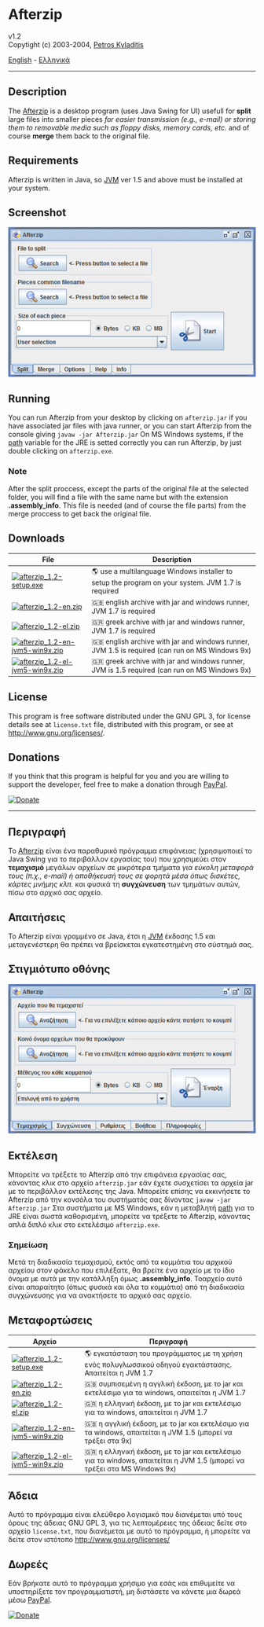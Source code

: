 # Afterzip
v1.2  
Copytight (c) 2003-2004, [Petros Kyladitis](http://www.multipetros.gr)  
  
[English](#en) - [Ελληνικά](#el)

---

## <a name="en"></a> Description
The [Afterzip](http://multipetros.gr/afterzip) is a desktop program (uses Java Swing for UI) usefull for __split__ large files into smaller pieces _for easier transmission (e.g., e-mail) or storing them to removable media such as floppy disks, memory cards, etc._ and of course __merge__ them back to the original file.

## Requirements
Afterzip is written in Java, so [JVM](http://www.java.com) ver 1.5 and above must be installed at your system.

## Screenshot
![Screenshot](https://github.com/multipetros/afterzip/raw/main/.github/screenshot-split-en-1.2.png)

## Running
You can run Afterzip from your desktop by clicking on `afterzip.jar` if you have associated jar files with java runner, or you can start Afterzip from the console giving `javaw -jar Afterzip.jar`
On MS Windows systems, if the [path](https://docs.oracle.com/javase/tutorial/essential/environment/paths.html) variable for the JRE is setted correctly you can run Afterzip, by just double clicking on `afterzip.exe`.

### Note
After the split proccess, except the parts of the original file at the selected folder, you will find a file with the same name but with the extension __.assembly_info__. This file is needed (and of course the file parts) from the merge proccess to get back the original file.

## Downloads
| File | Description |
| --- | --- |
| [![afterzip_1.2-setup.exe](https://img.shields.io/badge/%F0%9F%92%BE%20afterzip_1.2-setup.exe-lightgrey)](https://github.com/multipetros/afterzip/releases/download/v1.2/afterzip_1.2-setup.exe) | :earth_americas: use a multilanguage Windows installer to setup the program on your system. JVM 1.7 is required
| [![afterzip_1.2-en.zip](https://img.shields.io/badge/%F0%9F%92%BE%20afterzip_1.2-en.zip-lightgrey)](https://github.com/multipetros/afterzip/releases/download/v1.2/afterzip_1.2-en.zip) | :gb: english archive with jar and windows runner, JVM 1.7 is required |
| [![afterzip_1.2-el.zip](https://img.shields.io/badge/%F0%9F%92%BE%20afterzip_1.2-el.zip-lightgrey)](https://github.com/multipetros/afterzip/releases/download/v1.2/afterzip_1.2-el.zip) | :greece: greek archive with jar and windows runner, JVM 1.7 is required |
| [![afterzip_1.2-en-jvm5-win9x.zip](https://img.shields.io/badge/%F0%9F%92%BE%20afterzip_1.2-en%20jvm5.zip-lightgrey)](https://github.com/multipetros/afterzip/releases/download/v1.2/afterzip_1.2-en-jvm5-win9x.zip) | :gb: english archive with jar and windows runner, JVM 1.5 is required (can run on MS Windows 9x) |
| [![afterzip_1.2-el-jvm5-win9x.zip](https://img.shields.io/badge/%F0%9F%92%BE%20afterzip_1.2-el%20jvm5.zip-lightgrey)](https://github.com/multipetros/afterzip/releases/download/v1.2/afterzip_1.2-el-jvm5-win9x.zip) | :greece: greek archive with jar and windows runner, JVM is 1.5 required (can run on MS Windows 9x) |

## License
This program is free software distributed under the GNU GPL 3, for license details see at `license.txt` file, distributed with this program, or see at <http://www.gnu.org/licenses/>.

## Donations
If you think that this program is helpful for you and you are willing to support the developer, feel free to  make a donation through [PayPal](https://www.paypal.me/PKyladitis).  

[![Donate](https://img.shields.io/badge/Donate-PayPal-green.svg)](https://www.paypal.me/PKyladitis)

--- 

## <a name="el"></a> Περιγραφή
Το [Afterzip](http://multipetros.gr/afterzip) είναι ένα παραθυρικό πρόγραμμα επιφάνειας (χρησιμοποιεί το Java Swing για το περιβάλλον εργασίας του) που χρησιμεύει στον  __τεμαχισμό__ μεγάλων αρχείων σε μικρότερα τμήματα  _για εύκολη μεταφορά τους (π.χ., e-mail) ή αποθήκευσή τους σε φορητά μέσα όπως δισκέτες, κάρτες μνήμης κλπ._ και φυσικά τη __συγχώνευση__ των τμημάτων αυτών, πίσω στο αρχικό σας αρχείο.

## Απαιτήσεις
Το Afterzip είναι γραμμένο σε Java, έτσι η [JVM](http://www.java.com) έκδοσης 1.5 και μεταγενέστερη θα πρέπει να βρείσκεται εγκατεστημένη στο σύστημά σας.

## Στιγμιότυπο οθόνης
![Στιγμιότυπο](https://github.com/multipetros/afterzip/raw/main/.github/screenshot-split-el-1.2.png)

## Εκτέλεση
Μπορείτε να τρέξετε το Afterzip από την επιφάνεια εργασίας σας, κάνοντας κλικ στο αρχείο `afterzip.jar` εάν έχετε συσχετίσει τα αρχεία jar με το περιβάλλον εκτέλεσης της Java. Μπορείτε επίσης να εκκινήσετε το Afterzip από την κονσόλα του συστήματός σας δίνοντας `javaw -jar Afterzip.jar`
Στα συστήματα με MS Windows, εάν η μεταβλητή [path](https://docs.oracle.com/javase/tutorial/essential/environment/paths.html) για το JRE είναι σωστά καθορισμένη, μπορείτε να τρέξετε το Afterzip, κάνοντας απλά διπλό κλικ στο εκτελέσιμο `afterzip.exe`.

### Σημείωση
Μετά τη διαδικασία τεμαχισμού, εκτός από τα κομμάτια του αρχικού αρχείου στον φάκελο που επιλέξατε, θα βρείτε ένα αρχείο με το ίδιο όνομα με αυτά με την κατάλληξη όμως __.assembly_info__. Τοαρχείο αυτό είναι απαραίτητο (όπως φυσικά και όλα τα κομμάτια) από τη διαδικασία συγχώνευσης για να ανακτήσετε το αρχικό σας αρχείο.

## Μεταφορτώσεις
| Αρχείο | Περιγραφή |
| --- | --- |
| [![afterzip_1.2-setup.exe](https://img.shields.io/badge/%F0%9F%92%BE%20afterzip_1.2-setup.exe-lightgrey)](https://github.com/multipetros/afterzip/releases/download/v1.2/afterzip_1.2-setup.exe) | :earth_americas: εγκατάσταση του προγράμματος με τη χρήση ενός πολυγλωσσικού οδηγού εγακτάστασης. Απαιτείται η JVM 1.7 
| [![afterzip_1.2-en.zip](https://img.shields.io/badge/%F0%9F%92%BE%20afterzip_1.2-en.zip-lightgrey)](https://github.com/multipetros/afterzip/releases/download/v1.2/afterzip_1.2-en.zip) | :gb: συμπισεμένη η αγγλική έκδοση, με το jar και εκτελέσιμο για τα windows, απαιτείται η JVM 1.7 |
| [![afterzip_1.2-el.zip](https://img.shields.io/badge/%F0%9F%92%BE%20afterzip_1.2-el.zip-lightgrey)](https://github.com/multipetros/afterzip/releases/download/v1.2/afterzip_1.2-el.zip) | :greece: η ελληνική έκδοση, με το jar και εκτελέσιμο για τα windows, απαιτείται η JVM 1.7 |
| [![afterzip_1.2-en-jvm5-win9x.zip](https://img.shields.io/badge/%F0%9F%92%BE%20afterzip_1.2-en%20jvm5.zip-lightgrey)](https://github.com/multipetros/afterzip/releases/download/v1.2/afterzip_1.2-en-jvm5-win9x.zip) | :gb: η αγγλική έκδοση, με το jar και εκτελέσιμο για τα windows, απαιτείται η JVM 1.5 (μπορεί να τρέξει στα 9x) |
| [![afterzip_1.2-el-jvm5-win9x.zip](https://img.shields.io/badge/%F0%9F%92%BE%20afterzip_1.2-el%20jvm5.zip-lightgrey)](https://github.com/multipetros/afterzip/releases/download/v1.2/afterzip_1.2-el-jvm5-win9x.zip) | :greece: η ελληνική έκδοση, με το jar και εκτελέσιμο για τα windows, απαιτείται η JVM 1.5 (μπορεί να τρέξει στα MS Windows 9x) |

## Άδεια
Αυτό το πρόγραμμα είναι ελεύθερο λογισμικό που διανέμεται υπό τους όρους της άδειας GNU GPL 3,  για τις λεπτομέρειες της άδειας δείτε στο αρχείο `license.txt`, που διανέμεται με αυτό το πρόγραμμα, ή μπορείτε να δείτε στον ιστότοπο <http://www.gnu.org/licenses/>

## Δωρεές
Εάν βρήκατε αυτό το πρόγραμμα χρήσιμο για εσάς και επιθυμείτε να υποστηρίξετε τον προγραμματιστή, μη διστάσετε να κάνετε μια δωρεά μέσω [PayPal](https://www.paypal.me/PKyladitis).

[![Donate](https://img.shields.io/badge/Donate-PayPal-green.svg)](https://www.paypal.me/PKyladitis)
